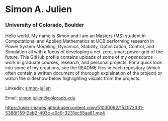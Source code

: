 # Simon A. Julien
### University of Colorado, Boulder
Hello world. My name is Simon and I am an Masters (MS) student in Computational and Applied Mathematics at UCB performing research in Power System Modeling, Dynamics, Stability, Optimization, Control, and Simulation all with a focus of developing a net-zero, smart power grid of the future. This GitHub profile contains uploads of some of my *opensource* work in graduate courses, research, and personal projects. For a quick look into some of my creations, see the README files in each repository (which often contain a written document of thurough explaination of the project) or watch the slideshow below highlighting visuals from the projects. 

Linkedin: [simon-julien](https://www.linkedin.com/in/simon-julien/) 

Email: [simon.julien@colorado.edu](mailto:simon.julien@colorado.edu)




https://user-images.githubusercontent.com/51030092/152072331-5388f159-2eb2-493c-a0c9-3231ec55aa61.mp4



<!--
**siju9917/siju9917** is a ✨ _special_ ✨ repository because its `README.md` (this file) appears on your GitHub profile.

Here are some ideas to get you started:

- 🔭 I’m currently working on ...
- 🌱 I’m currently learning ...
- 👯 I’m looking to collaborate on ...
- 🤔 I’m looking for help with ...
- 💬 Ask me about ...
- 📫 How to reach me: ...
- 😄 Pronouns: ...
- ⚡ Fun fact: ...
-->
